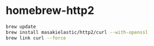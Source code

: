 # homebrew-http2

```bash
brew update
brew install masakielastic/http2/curl --with-openssl
brew link curl --force
```
